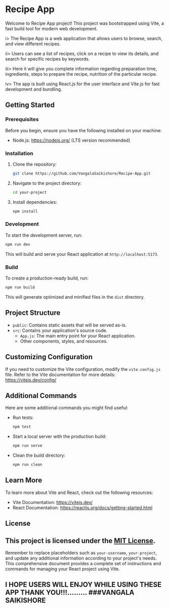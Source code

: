 # Recipe App

Welcome to Recipe App project! This project was bootstrapped using Vite, a fast build tool for modern web development.

i> The Recipe App is a web application that allows users to browse, search, and view different recipes.

ii> Users can see a list of recipes, click on a recipe to view its details, and search for specific recipes by keywords. 

iii> Here it will give you complete information regarding preparation time, ingredients, steps to prepare the recipe, nutrition of the particular recipe.

iv> The app is built using React.js for the user interface and Vite.js for fast development and bundling.


## Getting Started

### Prerequisites

Before you begin, ensure you have the following installed on your machine:

- Node.js: https://nodejs.org/ (LTS version recommended)

### Installation

1. Clone the repository:

   ```sh
   git clone https://github.com/VangalaSaikishore/Recipe-App.git
   ```

2. Navigate to the project directory:

   ```sh
   cd your-project
   ```

3. Install dependencies:

   ```sh
   npm install
   ```

### Development

To start the development server, run:

```sh
npm run dev
```

This will build and serve your React application at `http://localhost:5173`.

### Build

To create a production-ready build, run:

```sh
npm run build
```

This will generate optimized and minified files in the `dist` directory.

## Project Structure

- `public`: Contains static assets that will be served as-is.
- `src`: Contains your application's source code.
  - `App.js`: The main entry point for your React application.
  - Other components, styles, and resources.

## Customizing Configuration

If you need to customize the Vite configuration, modify the `vite.config.js` file. Refer to the Vite documentation for more details: https://vitejs.dev/config/

## Additional Commands

Here are some additional commands you might find useful:

- Run tests:

  ```sh
  npm test
  ```

- Start a local server with the production build:

  ```sh
  npm run serve
  ```

- Clean the build directory:

  ```sh
  npm run clean
  ```

## Learn More

To learn more about Vite and React, check out the following resources:

- Vite Documentation: https://vitejs.dev/
- React Documentation: https://reactjs.org/docs/getting-started.html

## License

This project is licensed under the [MIT License](LICENSE).
---

Remember to replace placeholders such as `your-username`, `your-project`, and update any additional information according to your project's needs. This comprehensive document provides a complete set of instructions and commands for managing your React project using Vite.

## I HOPE USERS WILL ENJOY WHILE USING THESE APP THANK YOU!!!.........   ###VANGALA SAIKISHORE
